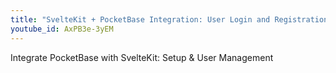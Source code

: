 ```yaml
---
title: "SvelteKit + PocketBase Integration: User Login and Registration"
youtube_id: AxPB3e-3yEM
---
```


Integrate PocketBase with SvelteKit: Setup & User Management
